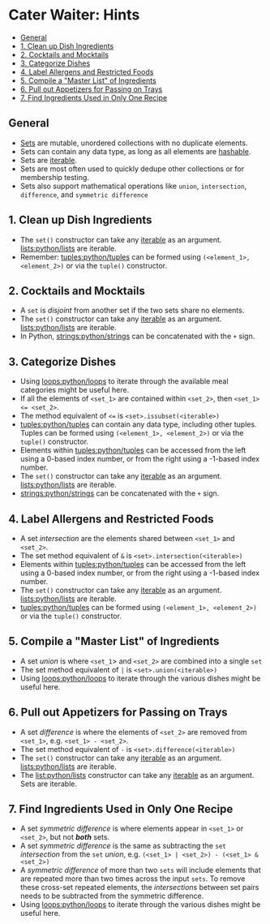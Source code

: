 # Cater Waiter: Hints

- [General](#general)
- [1. Clean up Dish Ingredients](#1-clean-up-dish-ingredients)
- [2. Cocktails and Mocktails](#2-cocktails-and-mocktails)
- [3. Categorize Dishes](#3-categorize-dishes)
- [4. Label Allergens and Restricted Foods](#4-label-allergens-and-restricted-foods)
- [5. Compile a "Master List" of Ingredients](#5-compile-a-master-list-of-ingredients)
- [6. Pull out Appetizers for Passing on Trays](#6-pull-out-appetizers-for-passing-on-trays)
- [7. Find Ingredients Used in Only One Recipe](#7-find-ingredients-used-in-only-one-recipe)

## General

- [Sets][sets] are mutable, unordered collections with no duplicate elements.
- Sets can contain any data type, as long as all elements are
  [hashable][hashable].
- Sets are [iterable][iterable].
- Sets are most often used to quickly dedupe other collections or for membership
  testing.
- Sets also support mathematical operations like `union`, `intersection`,
  `difference`, and `symmetric difference`

## 1. Clean up Dish Ingredients

- The `set()` constructor can take any [iterable][iterable] as an argument.
  [lists:python/lists](https://exercism.lol/tracks/python/concepts/lists) are
  iterable.
- Remember:
  [tuples:python/tuples](https://exercism.lol/tracks/python/concepts/tuples) can
  be formed using `(<element_1>, <element_2>)` or via the `tuple()` constructor.

## 2. Cocktails and Mocktails

- A `set` is _disjoint_ from another set if the two sets share no elements.
- The `set()` constructor can take any [iterable][iterable] as an argument.
  [lists:python/lists](https://exercism.lol/tracks/python/concepts/lists) are
  iterable.
- In Python,
  [strings:python/strings](https://exercism.lol/tracks/python/concepts/strings)
  can be concatenated with the `+` sign.

## 3. Categorize Dishes

- Using [loops:python/loops](https://exercism.lol/tracks/python/concepts/loops)
  to iterate through the available meal categories might be useful here.
- If all the elements of `<set_1>` are contained within `<set_2>`, then
  `<set_1> <= <set_2>`.
- The method equivalent of `<=` is `<set>.issubset(<iterable>)`
- [tuples:python/tuples](https://exercism.lol/tracks/python/concepts/tuples) can
  contain any data type, including other tuples. Tuples can be formed using
  `(<element_1>, <element_2>)` or via the `tuple()` constructor.
- Elements within
  [tuples:python/tuples](https://exercism.lol/tracks/python/concepts/tuples) can
  be accessed from the left using a 0-based index number, or from the right
  using a -1-based index number.
- The `set()` constructor can take any [iterable][iterable] as an argument.
  [lists:python/lists](https://exercism.lol/tracks/python/concepts/lists) are
  iterable.
- [strings:python/strings](https://exercism.lol/tracks/python/concepts/strings)
  can be concatenated with the `+` sign.

## 4. Label Allergens and Restricted Foods

- A set _intersection_ are the elements shared between `<set_1>` and `<set_2>`.
- The set method equivalent of `&` is `<set>.intersection(<iterable>)`
- Elements within
  [tuples:python/tuples](https://exercism.lol/tracks/python/concepts/tuples) can
  be accessed from the left using a 0-based index number, or from the right
  using a -1-based index number.
- The `set()` constructor can take any [iterable][iterable] as an argument.
  [lists:python/lists](https://exercism.lol/tracks/python/concepts/lists) are
  iterable.
- [tuples:python/tuples](https://exercism.lol/tracks/python/concepts/tuples) can
  be formed using `(<element_1>, <element_2>)` or via the `tuple()` constructor.

## 5. Compile a "Master List" of Ingredients

- A set _union_ is where `<set_1`> and `<set_2>` are combined into a single
  `set`
- The set method equivalent of `|` is `<set>.union(<iterable>)`
- Using [loops:python/loops](https://exercism.lol/tracks/python/concepts/loops)
  to iterate through the various dishes might be useful here.

## 6. Pull out Appetizers for Passing on Trays

- A set _difference_ is where the elements of `<set_2>` are removed from
  `<set_1>`, e.g. `<set_1> - <set_2>`.
- The set method equivalent of `-` is `<set>.difference(<iterable>)`
- The `set()` constructor can take any [iterable][iterable] as an argument.
  [lists:python/lists](https://exercism.lol/tracks/python/concepts/lists) are
  iterable.
- The [list:python/lists](https://exercism.lol/tracks/python/concepts/lists)
  constructor can take any [iterable][iterable] as an argument. Sets are
  iterable.

## 7. Find Ingredients Used in Only One Recipe

- A set _symmetric difference_ is where elements appear in `<set_1>` or
  `<set_2>`, but not **_both_** sets.
- A set _symmetric difference_ is the same as subtracting the `set`
  _intersection_ from the `set` _union_, e.g.
  `(<set_1> | <set_2>) - (<set_1> & <set_2>)`
- A _symmetric difference_ of more than two `sets` will include elements that
  are repeated more than two times across the input `sets`. To remove these
  cross-set repeated elements, the _intersections_ between set pairs needs to be
  subtracted from the symmetric difference.
- Using [loops:python/loops](https://exercism.lol/tracks/python/concepts/loops)
  to iterate through the various dishes might be useful here.

[hashable]: https://docs.python.org/3.7/glossary.html#term-hashable
[iterable]: https://docs.python.org/3/glossary.html#term-iterable
[sets]: https://docs.python.org/3/tutorial/datastructures.html#sets
